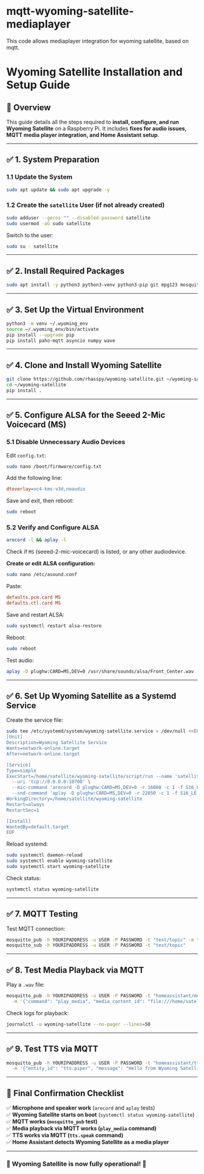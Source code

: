 # mqtt-wyoming-satellite-mediaplayer
This code allows mediaplayer integration for wyoming satellite, based on mqtt.

# Wyoming Satellite Installation and Setup Guide

## 🚀 Overview
This guide details all the steps required to **install, configure, and run Wyoming Satellite** on a Raspberry Pi. It includes **fixes for audio issues, MQTT media player integration, and Home Assistant setup**.

---
## ✅ **1. System Preparation**

### **1.1 Update the System**
```bash
sudo apt update && sudo apt upgrade -y
```

### **1.2 Create the `satellite` User (if not already created)**
```bash
sudo adduser --gecos "" --disabled-password satellite
sudo usermod -aG sudo satellite
```
Switch to the user:
```bash
sudo su - satellite
```

---
## ✅ **2. Install Required Packages**
```bash
sudo apt install -y python3 python3-venv python3-pip git mpg123 mosquitto-clients
```

---
## ✅ **3. Set Up the Virtual Environment**
```bash
python3 -m venv ~/.wyoming_env
source ~/.wyoming_env/bin/activate
pip install --upgrade pip
pip install paho-mqtt asyncio numpy wave
```

---
## ✅ **4. Clone and Install Wyoming Satellite**
```bash
git clone https://github.com/rhasspy/wyoming-satellite.git ~/wyoming-satellite
cd ~/wyoming-satellite
pip install .
```

---
## ✅ **5. Configure ALSA for the Seeed 2-Mic Voicecard (MS)**
### **5.1 Disable Unnecessary Audio Devices**
Edit `config.txt`:
```bash
sudo nano /boot/firmware/config.txt
```
Add the following line:
```ini
dtoverlay=vc4-kms-v3d,noaudio
```
Save and exit, then reboot:
```bash
sudo reboot
```

### **5.2 Verify and Configure ALSA**
```bash
arecord -l && aplay -l
```
Check if `MS` (seeed-2-mic-voicecard) is listed, or any other audiodevice.

**Create or edit ALSA configuration:**
```bash
sudo nano /etc/asound.conf
```
Paste:
```ini
defaults.pcm.card MS
defaults.ctl.card MS
```
Save and restart ALSA:
```bash
sudo systemctl restart alsa-restore
```
Reboot:
```bash
sudo reboot
```

Test audio:
```bash
aplay -D plughw:CARD=MS,DEV=0 /usr/share/sounds/alsa/Front_Center.wav
```

---
## ✅ **6. Set Up Wyoming Satellite as a Systemd Service**
Create the service file:
```bash
sudo tee /etc/systemd/system/wyoming-satellite.service > /dev/null <<EOF
[Unit]
Description=Wyoming Satellite Service
Wants=network-online.target
After=network-online.target

[Service]
Type=simple
ExecStart=/home/satellite/wyoming-satellite/script/run --name 'satellite-mqtt' \
  --uri 'tcp://0.0.0.0:10700' \
  --mic-command 'arecord -D plughw:CARD=MS,DEV=0 -r 16000 -c 1 -f S16_LE -t raw' \
  --snd-command 'aplay -D plughw:CARD=MS,DEV=0 -r 22050 -c 1 -f S16_LE -t raw'
WorkingDirectory=/home/satellite/wyoming-satellite
Restart=always
RestartSec=1

[Install]
WantedBy=default.target
EOF
```
Reload systemd:
```bash
sudo systemctl daemon-reload
sudo systemctl enable wyoming-satellite
sudo systemctl start wyoming-satellite
```
Check status:
```bash
systemctl status wyoming-satellite
```

---
## ✅ **7. MQTT Testing**
Test MQTT connection:
```bash
mosquitto_pub -h YOURIPADDRESS -u USER -P PASSWORD -t "test/topic" -m "Hello from Wyoming Satellite"
mosquitto_sub -h YOURIPADDRESS -u USER -P PASSWORD -t "test/topic"
```

---
## ✅ **8. Test Media Playback via MQTT**
Play a `.wav` file:
```bash
mosquitto_pub -h YOURIPADDRESS -u USER -P PASSWORD -t "homeassistant/media_player/wyoming_satellite/command" \
  -m '{"command": "play_media", "media_content_id": "file:///home/satellite/wyoming-satellite/sounds/awake.wav"}'
```
Check logs for playback:
```bash
journalctl -u wyoming-satellite --no-pager --lines=50
```

---
## ✅ **9. Test TTS via MQTT**
```bash
mosquitto_pub -h YOURIPADDRESS -u USER -P PASSWORD -t "homeassistant/tts/speak" \
  -m '{"entity_id": "tts.piper", "message": "Hello from Wyoming Satellite"}'
```

---
## 🎯 **Final Confirmation Checklist**
✅ **Microphone and speaker work** (`arecord` and `aplay` tests)  
✅ **Wyoming Satellite starts on boot** (`systemctl status wyoming-satellite`)  
✅ **MQTT works (`mosquitto_pub` test)**  
✅ **Media playback via MQTT works (`play_media` command)**  
✅ **TTS works via MQTT (`tts.speak` command)**  
✅ **Home Assistant detects Wyoming Satellite as a media player**  

---
### 🎉 **Wyoming Satellite is now fully operational!** 🚀

